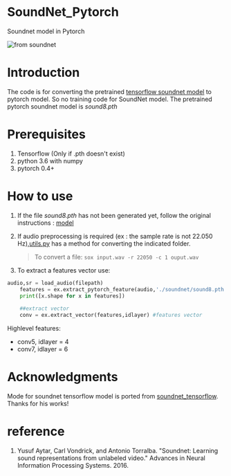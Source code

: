 # SoundNet_Pytorch
Soundnet model in Pytorch

![from soundnet](https://camo.githubusercontent.com/0b88af5c13ba987a17dcf90cd58816cf8ef04554/687474703a2f2f70726f6a656374732e637361696c2e6d69742e6564752f736f756e646e65742f736f756e646e65742e6a7067)

# Introduction
The code is for converting the pretrained [tensorflow soundnet model](https://github.com/eborboihuc/SoundNet-tensorflow) to pytorch model. So no training code for SoundNet model. The pretrained pytorch soundnet model is *sound8.pth*

# Prerequisites
1. Tensorflow (Only if .pth doesn't exist)
2. python 3.6 with numpy
3. pytorch 0.4+


# How to use
1. If the file *sound8.pth* has not been generated yet, follow the original instructions : [model](https://github.com/smallflyingpig/SoundNet_Pytorch.git) 

2. If audio preprocessing is required (ex : the sample rate is not 22.050 Hz),[utils.py](../master/utils.py) has a method for converting the indicated folder.

    > To convert a file:  `sox input.wav -r 22050 -c 1 ouput.wav` 
3. To extract a features vector use:
```python
audio,sr = load_audio(filepath)
    features = ex.extract_pytorch_feature(audio,'./soundnet/sound8.pth')   
    print([x.shape for x in features])
    
    ##extract vector
    conv = ex.extract_vector(features,idlayer) #features vector
```
Highlevel features: 
- conv5, idlayer = 4
- conv7, idlayer = 6

# Acknowledgments
Mode for soundnet tensorflow model is ported from [soundnet_tensorflow](https://github.com/eborboihuc/SoundNet-tensorflow). Thanks for his works!


# reference
1. Yusuf Aytar, Carl Vondrick, and Antonio Torralba. "Soundnet: Learning sound representations from unlabeled video." Advances in Neural Information Processing Systems. 2016.
